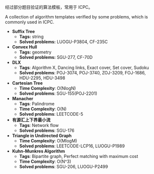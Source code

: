 经过部分题目验证的算法模板，常用于 ICPC。

A collection of algorithm templates verified by some problems, which is commonly used in ICPC.

- **Suffix Tree**
  - **Tags:** string
  - **Solved problems:** LUOGU-P3804, CF-235C
- **Convex Hull**
  - **Tags:** geometry
  - **Solved problems:** SGU-277, CF-70D
- **DLX**
  - **Tags**: Algorithm X, Dancing links, Exact cover, Set cover, Sudoku
  - **Solved problems**: POJ-3074, POJ-3740, ZOJ-3209, FOJ-1686, HDU-2295, HDU-3498
- **Cartesian Tree**
  - **Time Complexity**: O(NlogN)
  - **Solved problems**: SGU-155(POJ-2201)
- **Manacher**
  - **Tags**: Palindrome
  - **Time Complexity**: O(N)
  - **Solved problems**: LEETCODE-5
- **有源汇上下界最小流**
  - **Tags**: Network flow
  - **Solved problems**: SGU-176
- **Triangle in Undirected Graph**
  - **Time Complexity**: O(MlogM)
  - **Solved problems**: LEETCODE-LCP16, LUOGU-P1989
- **Kuhn-Munkres Algorithm**
  - **Tags**: Bipartite graph, Perfect matching with maximum cost
  - **Time Complexity**: O(N^3)
  - **Solved problems**: SGU-206, LUOGU-P2499

